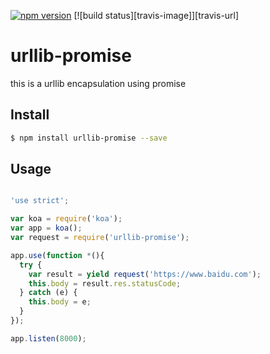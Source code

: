 [![npm version](https://badge.fury.io/js/urllib-promise.svg)](https://badge.fury.io/js/urllib-promise)
[![build status][travis-image]][travis-url]

# urllib-promise
this is a urllib encapsulation using promise
## Install
```bash
$ npm install urllib-promise --save
```
## Usage
```js

'use strict';

var koa = require('koa');
var app = koa();
var request = require('urllib-promise');

app.use(function *(){
  try {
    var result = yield request('https://www.baidu.com');
    this.body = result.res.statusCode;
  } catch (e) {
    this.body = e;
  }
});

app.listen(8000);


```

